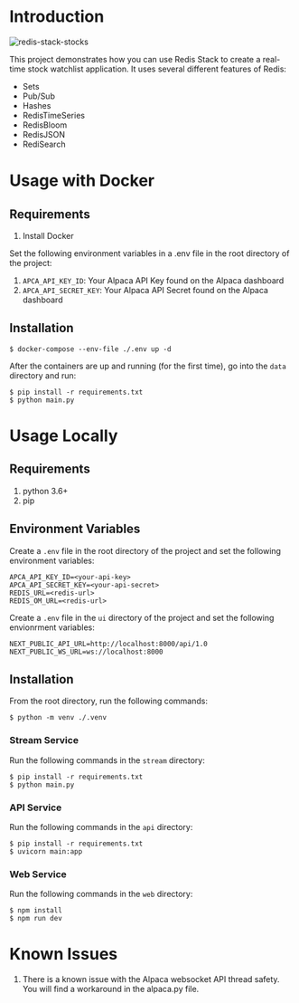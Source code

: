 # Introduction

![redis-stack-stocks](https://user-images.githubusercontent.com/785258/159783304-d8c1daa8-49b4-43a4-a9b2-0d7a1541a342.png)


This project demonstrates how you can use Redis Stack to create a real-time stock watchlist application. It uses several different features of Redis:

- Sets
- Pub/Sub
- Hashes
- RedisTimeSeries
- RedisBloom
- RedisJSON
- RediSearch

# Usage with Docker

## Requirements

1. Install Docker

Set the following environment variables in a .env file in the root directory of the project:

1. `APCA_API_KEY_ID`: Your Alpaca API Key found on the Alpaca dashboard
1. `APCA_API_SECRET_KEY`: Your Alpaca API Secret found on the Alpaca dashboard

## Installation

```
$ docker-compose --env-file ./.env up -d
```

After the containers are up and running (for the first time), go into the `data` directory and run:

```
$ pip install -r requirements.txt
$ python main.py
```

# Usage Locally

## Requirements

1. python 3.6+
1. pip

## Environment Variables

Create a `.env` file in the root directory of the project and set the following environment variables:

```
APCA_API_KEY_ID=<your-api-key>
APCA_API_SECRET_KEY=<your-api-secret>
REDIS_URL=<redis-url>
REDIS_OM_URL=<redis-url>
```

Create a `.env` file in the `ui` directory of the project and set the following envionrment variables:

```
NEXT_PUBLIC_API_URL=http://localhost:8000/api/1.0
NEXT_PUBLIC_WS_URL=ws://localhost:8000
```

## Installation

From the root directory, run the following commands:

```
$ python -m venv ./.venv
```

### Stream Service

Run the following commands in the `stream` directory:

```
$ pip install -r requirements.txt
$ python main.py
```

### API Service

Run the following commands in the `api` directory:

```
$ pip install -r requirements.txt
$ uvicorn main:app
```

### Web Service

Run the following commands in the `web` directory:

```
$ npm install
$ npm run dev
```

# Known Issues

1. There is a known issue with the Alpaca websocket API thread safety. You will find a workaround in the alpaca.py file.

